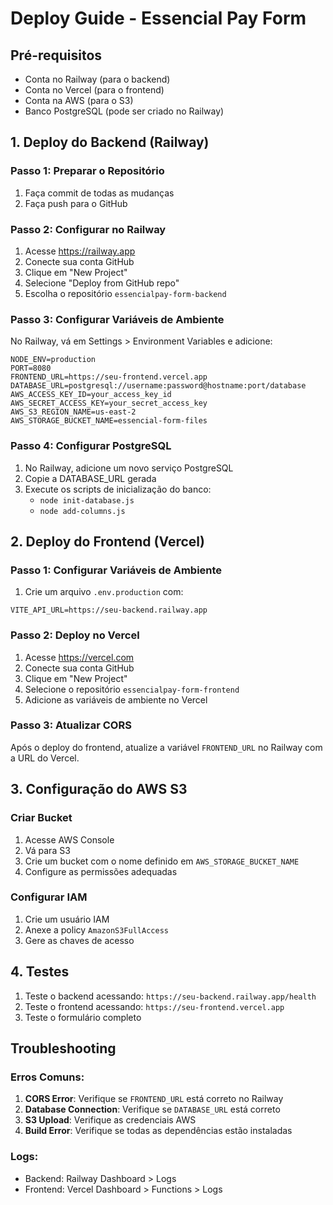 # Deploy Guide - Essencial Pay Form

## Pré-requisitos
- Conta no Railway (para o backend)
- Conta no Vercel (para o frontend)
- Conta na AWS (para o S3)
- Banco PostgreSQL (pode ser criado no Railway)

## 1. Deploy do Backend (Railway)

### Passo 1: Preparar o Repositório
1. Faça commit de todas as mudanças
2. Faça push para o GitHub

### Passo 2: Configurar no Railway
1. Acesse https://railway.app
2. Conecte sua conta GitHub
3. Clique em "New Project"
4. Selecione "Deploy from GitHub repo"
5. Escolha o repositório `essencialpay-form-backend`

### Passo 3: Configurar Variáveis de Ambiente
No Railway, vá em Settings > Environment Variables e adicione:

```
NODE_ENV=production
PORT=8080
FRONTEND_URL=https://seu-frontend.vercel.app
DATABASE_URL=postgresql://username:password@hostname:port/database
AWS_ACCESS_KEY_ID=your_access_key_id
AWS_SECRET_ACCESS_KEY=your_secret_access_key
AWS_S3_REGION_NAME=us-east-2
AWS_STORAGE_BUCKET_NAME=essencial-form-files
```

### Passo 4: Configurar PostgreSQL
1. No Railway, adicione um novo serviço PostgreSQL
2. Copie a DATABASE_URL gerada
3. Execute os scripts de inicialização do banco:
   - `node init-database.js`
   - `node add-columns.js`

## 2. Deploy do Frontend (Vercel)

### Passo 1: Configurar Variáveis de Ambiente
1. Crie um arquivo `.env.production` com:
```
VITE_API_URL=https://seu-backend.railway.app
```

### Passo 2: Deploy no Vercel
1. Acesse https://vercel.com
2. Conecte sua conta GitHub
3. Clique em "New Project"
4. Selecione o repositório `essencialpay-form-frontend`
5. Adicione as variáveis de ambiente no Vercel

### Passo 3: Atualizar CORS
Após o deploy do frontend, atualize a variável `FRONTEND_URL` no Railway com a URL do Vercel.

## 3. Configuração do AWS S3

### Criar Bucket
1. Acesse AWS Console
2. Vá para S3
3. Crie um bucket com o nome definido em `AWS_STORAGE_BUCKET_NAME`
4. Configure as permissões adequadas

### Configurar IAM
1. Crie um usuário IAM
2. Anexe a policy `AmazonS3FullAccess`
3. Gere as chaves de acesso

## 4. Testes

1. Teste o backend acessando: `https://seu-backend.railway.app/health`
2. Teste o frontend acessando: `https://seu-frontend.vercel.app`
3. Teste o formulário completo

## Troubleshooting

### Erros Comuns:
1. **CORS Error**: Verifique se `FRONTEND_URL` está correto no Railway
2. **Database Connection**: Verifique se `DATABASE_URL` está correto
3. **S3 Upload**: Verifique as credenciais AWS
4. **Build Error**: Verifique se todas as dependências estão instaladas

### Logs:
- Backend: Railway Dashboard > Logs
- Frontend: Vercel Dashboard > Functions > Logs
